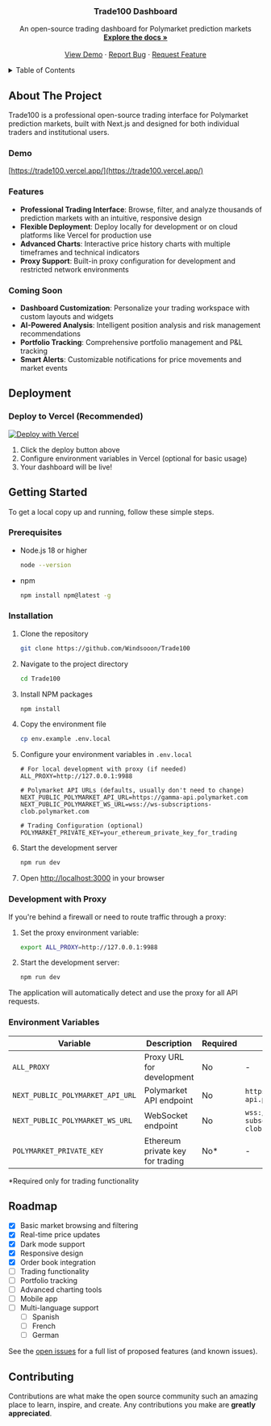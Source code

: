 


<div align="center">
  <h3 align="center">Trade100 Dashboard</h3>

  <p align="center">
    An open-source trading dashboard for Polymarket prediction markets
    <br />
    <a href="#about-the-project"><strong>Explore the docs »</strong></a>
    <br />
    <br />
    <a href="https://trade100-dashboard.vercel.app">View Demo</a>
    ·
    <a href="https://github.com/Windsooon/Trade100/issues">Report Bug</a>
    ·
    <a href="https://github.com/Windsooon/Trade100/issues">Request Feature</a>
  </p>
</div>

<!-- TABLE OF CONTENTS -->
<details>
  <summary>Table of Contents</summary>
  <ol>
    <li>
      <a href="#about-the-project">About The Project</a>
      <ul>
        <li><a href="#demo">Demo</a></li>
        <li><a href="#features">Features</a></li>
        <li><a href="#deploy">Deployment</a></li>
      </ul>
    </li>
    <li>
      <a href="#getting-started">Getting Started</a>
      <ul>
        <li><a href="#prerequisites">Prerequisites</a></li>
        <li><a href="#installation">Installation</a></li>
        <li><a href="#development-with-proxy">Development with Proxy</a></li>
      </ul>
    </li>
    <li><a href="#deployment">Deployment</a></li>
    <li><a href="#api-reference">API Reference</a></li>
    <li><a href="#roadmap">Roadmap</a></li>
    <li><a href="#contributing">Contributing</a></li>
  </ol>
</details>

<!-- ABOUT THE PROJECT -->
## About The Project


Trade100 is a professional open-source trading interface for Polymarket prediction markets, built with Next.js and designed for both individual traders and institutional users.

### Demo

[https://trade100.vercel.app/](https://trade100.vercel.app/)

### Features

- **Professional Trading Interface**: Browse, filter, and analyze thousands of prediction markets with an intuitive, responsive design
- **Flexible Deployment**: Deploy locally for development or on cloud platforms like Vercel for production use
- **Advanced Charts**: Interactive price history charts with multiple timeframes and technical indicators
- **Proxy Support**: Built-in proxy configuration for development and restricted network environments

### Coming Soon

- **Dashboard Customization**: Personalize your trading workspace with custom layouts and widgets
- **AI-Powered Analysis**: Intelligent position analysis and risk management recommendations
- **Portfolio Tracking**: Comprehensive portfolio management and P&L tracking
- **Smart Alerts**: Customizable notifications for price movements and market events

<!-- DEPLOYMENT -->
## Deployment

### Deploy to Vercel (Recommended)

[![Deploy with Vercel](https://vercel.com/button)](https://vercel.com/new/clone?repository-url=https://github.com/Windsooon/Trade100)

1. Click the deploy button above
2. Configure environment variables in Vercel (optional for basic usage)
3. Your dashboard will be live!


<!-- GETTING STARTED -->
## Getting Started

To get a local copy up and running, follow these simple steps.

### Prerequisites

* Node.js 18 or higher
  ```sh
  node --version
  ```
* npm
  ```sh
  npm install npm@latest -g
  ```

### Installation

1. Clone the repository
   ```sh
   git clone https://github.com/Windsooon/Trade100
   ```
2. Navigate to the project directory
   ```sh
   cd Trade100
   ```
3. Install NPM packages
   ```sh
   npm install
   ```
4. Copy the environment file
   ```sh
   cp env.example .env.local
   ```
5. Configure your environment variables in `.env.local`
   ```env
   # For local development with proxy (if needed)
   ALL_PROXY=http://127.0.0.1:9988
   
   # Polymarket API URLs (defaults, usually don't need to change)
   NEXT_PUBLIC_POLYMARKET_API_URL=https://gamma-api.polymarket.com
   NEXT_PUBLIC_POLYMARKET_WS_URL=wss://ws-subscriptions-clob.polymarket.com
   
   # Trading Configuration (optional)
   POLYMARKET_PRIVATE_KEY=your_ethereum_private_key_for_trading
   ```
6. Start the development server
   ```sh
   npm run dev
   ```
7. Open [http://localhost:3000](http://localhost:3000) in your browser

### Development with Proxy

If you're behind a firewall or need to route traffic through a proxy:

1. Set the proxy environment variable:
   ```sh
   export ALL_PROXY=http://127.0.0.1:9988
   ```
2. Start the development server:
   ```sh
   npm run dev
   ```

The application will automatically detect and use the proxy for all API requests.


### Environment Variables

| Variable | Description | Required | Default |
|----------|-------------|----------|---------|
| `ALL_PROXY` | Proxy URL for development | No | - |
| `NEXT_PUBLIC_POLYMARKET_API_URL` | Polymarket API endpoint | No | `https://gamma-api.polymarket.com` |
| `NEXT_PUBLIC_POLYMARKET_WS_URL` | WebSocket endpoint | No | `wss://ws-subscriptions-clob.polymarket.com` |
| `POLYMARKET_PRIVATE_KEY` | Ethereum private key for trading | No* | - |

*Required only for trading functionality


<!-- ROADMAP -->
## Roadmap

- [x] Basic market browsing and filtering
- [x] Real-time price updates
- [x] Dark mode support
- [x] Responsive design
- [x] Order book integration
- [ ] Trading functionality
- [ ] Portfolio tracking
- [ ] Advanced charting tools
- [ ] Mobile app
- [ ] Multi-language support
    - [ ] Spanish
    - [ ] French
    - [ ] German

See the [open issues](https://github.com/Windsooon/Trade100/issues) for a full list of proposed features (and known issues).


<!-- CONTRIBUTING -->
## Contributing

Contributions are what make the open source community such an amazing place to learn, inspire, and create. Any contributions you make are **greatly appreciated**.

